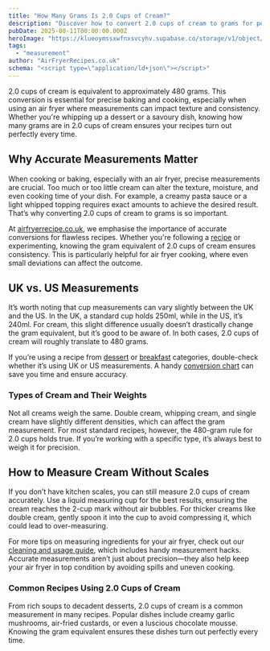 ```yaml
---
title: "How Many Grams Is 2.0 Cups of Cream?"
description: "Discover how to convert 2.0 cups of cream to grams for perfect baking and cooking results every time. Get accurate measurements now!"
pubDate: 2025-08-11T00:00:00.000Z
heroImage: "https://klueoymssxwfnxsvcyhv.supabase.co/storage/v1/object/public/md/how-many-grams-is-2-cups-of-cream-1e7fa1f1.webp"
tags:
  - "measurement"
author: "AirFryerRecipes.co.uk"
schema: "<script type=\"application/ld+json\"></script>"
---
```


<p>2.0 cups of cream is equivalent to approximately 480 grams. This conversion is essential for precise baking and cooking, especially when using an air fryer where measurements can impact texture and consistency. Whether you're whipping up a dessert or a savoury dish, knowing how many grams are in 2.0 cups of cream ensures your recipes turn out perfectly every time.</p>

<h2>Why Accurate Measurements Matter</h2>
<p>When cooking or baking, especially with an air fryer, precise measurements are crucial. Too much or too little cream can alter the texture, moisture, and even cooking time of your dish. For example, a creamy pasta sauce or a light whipped topping requires exact amounts to achieve the desired result. That’s why converting 2.0 cups of cream to grams is so important.</p>
<p>At <a href=https://www.airfryerrecipe.co.uk/>airfryerrecipe.co.uk</a>, we emphasise the importance of accurate conversions for flawless recipes. Whether you're following a <a href=https://www.airfryerrecipe.co.uk/recipes>recipe</a> or experimenting, knowing the gram equivalent of 2.0 cups of cream ensures consistency. This is particularly helpful for air fryer cooking, where even small deviations can affect the outcome.</p>

<h2>UK vs. US Measurements</h2>
<p>It’s worth noting that cup measurements can vary slightly between the UK and the US. In the UK, a standard cup holds 250ml, while in the US, it’s 240ml. For cream, this slight difference usually doesn’t drastically change the gram equivalent, but it’s good to be aware of. In both cases, 2.0 cups of cream will roughly translate to 480 grams.</p>
<p>If you’re using a recipe from <a href=https://www.airfryerrecipe.co.uk/recipe-category/dessert>dessert</a> or <a href=https://www.airfryerrecipe.co.uk/recipe-category/breakfast>breakfast</a> categories, double-check whether it’s using UK or US measurements. A handy <a href=https://www.airfryerrecipe.co.uk/air-fryer-conversion-chart>conversion chart</a> can save you time and ensure accuracy.</p>

<h3>Types of Cream and Their Weights</h3>
<p>Not all creams weigh the same. Double cream, whipping cream, and single cream have slightly different densities, which can affect the gram measurement. For most standard recipes, however, the 480-gram rule for 2.0 cups holds true. If you’re working with a specific type, it’s always best to weigh it for precision.</p>

<h2>How to Measure Cream Without Scales</h2>
<p>If you don’t have kitchen scales, you can still measure 2.0 cups of cream accurately. Use a liquid measuring cup for the best results, ensuring the cream reaches the 2-cup mark without air bubbles. For thicker creams like double cream, gently spoon it into the cup to avoid compressing it, which could lead to over-measuring.</p>
<p>For more tips on measuring ingredients for your air fryer, check out our <a href=https://www.airfryerrecipe.co.uk/air-fryer-cleaner>cleaning and usage guide</a>, which includes handy measurement hacks. Accurate measurements aren’t just about precision—they also help keep your air fryer in top condition by avoiding spills and uneven cooking.</p>

<h3>Common Recipes Using 2.0 Cups of Cream</h3>
<p>From rich soups to decadent desserts, 2.0 cups of cream is a common measurement in many recipes. Popular dishes include creamy garlic mushrooms, air-fried custards, or even a luscious chocolate mousse. Knowing the gram equivalent ensures these dishes turn out perfectly every time.</p>